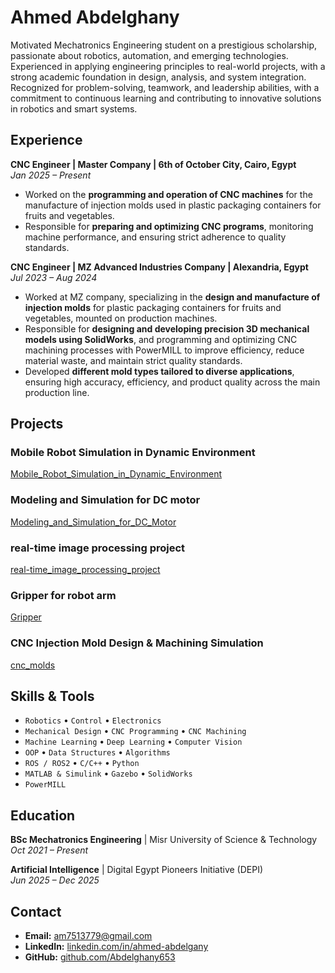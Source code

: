 # Ahmed Abdelghany

Motivated Mechatronics Engineering student on a prestigious scholarship, passionate about robotics, automation, and emerging technologies. Experienced in applying engineering principles to real-world projects, with a strong academic foundation in design, analysis, and system integration. Recognized for problem-solving, teamwork, and leadership abilities, with a commitment to continuous learning and contributing to innovative solutions in robotics and smart systems.



## **Experience**
**CNC Engineer | Master Company | 6th of October City, Cairo, Egypt**  
*Jan 2025 – Present*  
- Worked on the **programming and operation of CNC machines** for the manufacture of injection molds used in plastic packaging containers for fruits and vegetables.  
- Responsible for **preparing and optimizing CNC programs**, monitoring machine performance, and ensuring strict adherence to quality standards.  

**CNC Engineer | MZ Advanced Industries Company | Alexandria, Egypt**  
*Jul 2023 – Aug 2024*  
- Worked at MZ company, specializing in the **design and manufacture of injection molds** for plastic packaging containers for fruits and vegetables, mounted on production machines.  
- Responsible for **designing and developing precision 3D mechanical models using SolidWorks**, and programming and optimizing CNC machining processes with PowerMILL to improve efficiency, reduce material waste, and maintain strict quality standards.  
- Developed **different mold types tailored to diverse applications**, ensuring high accuracy, efficiency, and product quality across the main production line.  



## **Projects**
### Mobile Robot Simulation in Dynamic Environment
[Mobile_Robot_Simulation_in_Dynamic_Environment](https://github.com/Abdelghany653/Mobile_Robot_Simulation_in_Dynamic_Environment)

### Modeling and Simulation for DC motor
[Modeling_and_Simulation_for_DC_Motor](https://github.com/Abdelghany653/Modeling_and_Simulation_for_DC_Motor)

### real-time image processing project
[real-time_image_processing_project](https://github.com/Abdelghany653/real-time_image_processing_project)

### Gripper for robot arm
[Gripper](https://github.com/Abdelghany653/Gripper)

### CNC Injection Mold Design & Machining Simulation
[cnc_molds](https://github.com/Abdelghany653/cnc_molds)



## Skills & Tools

- `Robotics`            • `Control`            • `Electronics`
- `Mechanical Design`   • `CNC Programming`    • `CNC Machining`
- `Machine Learning`    • `Deep Learning`      • `Computer Vision`
- `OOP`                 • `Data Structures`    • `Algorithms`
- `ROS / ROS2`          • `C/C++`              • `Python`
- `MATLAB & Simulink`   • `Gazebo`             • `SolidWorks`
- `PowerMILL`



## **Education**
**BSc Mechatronics Engineering** | Misr University of Science & Technology  
*Oct 2021 – Present*  

**Artificial Intelligence** | Digital Egypt Pioneers Initiative (DEPI)  
*Jun 2025 – Dec 2025*  



## **Contact**
- **Email:** am7513779@gmail.com  
- **LinkedIn:** [linkedin.com/in/ahmed-abdelgany](https://www.linkedin.com/in/ahmed-abdelgany/)  
- **GitHub:** [github.com/Abdelghany653](#)  
